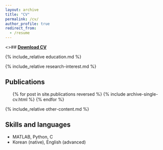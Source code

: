 ```yaml
---
layout: archive
title: "CV"
permalink: /cv/
author_profile: true
redirect_from:
  - /resume
---
```


<>## <span style="color:blue"> **[Download CV](https://github.com/inhohong/inhohong.github.io/raw/master/files/CV_ihong_web.pdf)** </span>

{% include_relative education.md %}

{% include_relative research-interest.md %}

Publications
------
  <ul>{% for post in site.publications reversed %}
    {% include archive-single-cv.html %}
  {% endfor %}</ul>

{% include_relative other-content.md %}

Skills and languages
------
* MATLAB, Python, C
* Korean (native), English (advanced)

